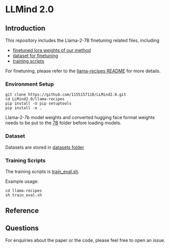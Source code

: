 # LLMind 2.0

## Introduction

<!-- - This is the repository for paper []().  -->

This repository includes the Llama-2-7B finetuning related files, including
- [finetuned lora weights of our method](finetune_results/epoch_1)
- [dataset for finetuning](#dataset)
- [training scripts](#training-scripts)

For finetuning, please refer to the [llama-recipes README](llama-recipes/README.md) for more details.

### Environment Setup
```
git clone https://github.com/1155157110/LLMind2.0.git
cd LLMind2.0/llama-recipes
pip install -U pip setuptools
pip install -e .
```

Llama-2-7b model weights and converted hugging face format weights needs to be put to the [7B](llama-2-7b/7B) folder before loading models.

### Dataset
<!-- ![](figures/datasets.png) -->
Datasets are stored in [datasets folder](datasets)

### Training Scripts
The training scripts is [train_eval.sh](llama-recipes/train_eval.sh).

Example usage:
```
cd llama-recipes
sh train_eval.sh
```

## Reference
<!-- To cite this paper, please add the following citation to your paper: -->

## Questions
For enquiries about the paper or the code, please feel free to open an issue.